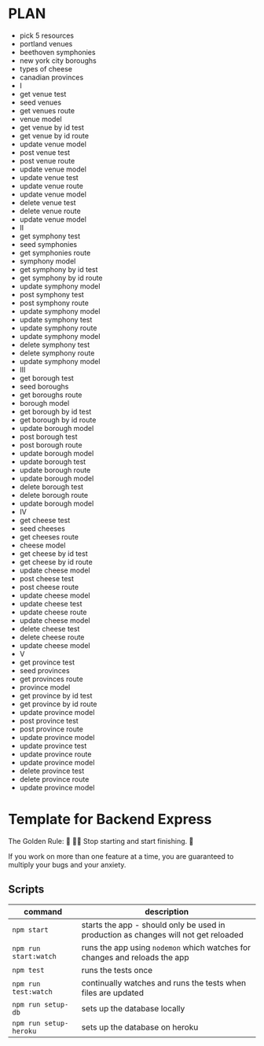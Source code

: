 # PLAN

  - pick 5 resources
  - portland venues
  - beethoven symphonies
  - new york city boroughs
  - types of cheese
  - canadian provinces
- I
- get venue test
- seed venues
- get venues route
- venue model
- get venue by id test
- get venue by id route
- update venue model
- post venue test
- post venue route
- update venue model
- update venue test
- update venue route
- update venue model
- delete venue test
- delete venue route
- update venue model
- II
- get symphony test
- seed symphonies
- get symphonies route
- symphony model
- get symphony by id test
- get symphony by id route
- update symphony model
- post symphony test
- post symphony route
- update symphony model
- update symphony test
- update symphony route
- update symphony model
- delete symphony test
- delete symphony route
- update symphony model
- III
- get borough test
- seed boroughs
- get boroughs route
- borough model
- get borough by id test
- get borough by id route
- update borough model
- post borough test
- post borough route
- update borough model
- update borough test
- update borough route
- update borough model
- delete borough test
- delete borough route
- update borough model
- IV
- get cheese test
- seed cheeses
- get cheeses route
- cheese model
- get cheese by id test
- get cheese by id route
- update cheese model
- post cheese test
- post cheese route
- update cheese model
- update cheese test
- update cheese route
- update cheese model
- delete cheese test
- delete cheese route
- update cheese model
- V
- get province test
- seed provinces
- get provinces route
- province model
- get province by id test
- get province by id route
- update province model
- post province test
- post province route
- update province model
- update province test
- update province route
- update province model
- delete province test
- delete province route
- update province model


# Template for Backend Express

The Golden Rule:
🦸 🦸‍♂️ Stop starting and start finishing. 🏁

If you work on more than one feature at a time, you are guaranteed to multiply your bugs and your anxiety.

## Scripts

| command                | description                                                                         |
| ---------------------- | ----------------------------------------------------------------------------------- |
| `npm start`            | starts the app - should only be used in production as changes will not get reloaded |
| `npm run start:watch`  | runs the app using `nodemon` which watches for changes and reloads the app          |
| `npm test`             | runs the tests once                                                                 |
| `npm run test:watch`   | continually watches and runs the tests when files are updated                       |
| `npm run setup-db`     | sets up the database locally                                                        |
| `npm run setup-heroku` | sets up the database on heroku                                                      |

